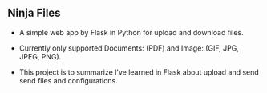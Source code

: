 


## Ninja Files



- A simple web app by Flask in Python for upload and download files.

- Currently only supported Documents: (PDF) and Image: (GIF, JPG, JPEG, PNG).

- This project is to summarize l've learned in Flask about upload and send send files and configurations.

